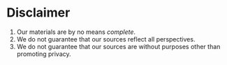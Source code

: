 # Disclaimer

1. Our materials are by no means *complete*.
2. We do not guarantee that our sources reflect all perspectives.
3. We do not guarantee that our sources are without purposes other than promoting privacy.
